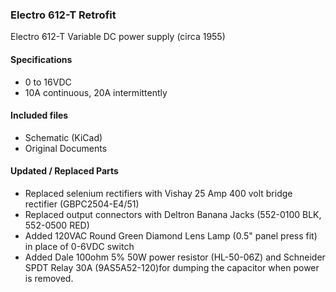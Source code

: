 ### Electro 612-T Retrofit

Electro 612-T Variable DC power supply (circa 1955) 

#### Specifications
- 0 to 16VDC
- 10A continuous, 20A intermittently

#### Included files
- Schematic (KiCad)
- Original Documents

#### Updated / Replaced Parts
- Replaced selenium rectifiers with Vishay 25 Amp 400 volt bridge rectifier (GBPC2504-E4/51)
- Replaced output connectors with Deltron Banana Jacks (552-0100 BLK, 552-0500 RED)
- Added 120VAC Round Green Diamond Lens Lamp (0.5" panel press fit) in place of 0-6VDC switch
- Added Dale 100ohm 5% 50W power resistor (HL-50-06Z) and Schneider SPDT Relay 30A (9AS5A52-120)for dumping the capacitor when power is removed.

